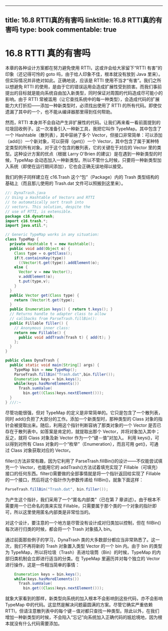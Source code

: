 
---
title: 16.8 RTTI真的有害吗
linktitle: 16.8 RTTI真的有害吗
type: book
commentable: true
---

# 16.8 RTTI 真的有害吗

本章的各种设计方案都在努力避免使用 RTTI，这或许会给大家留下“RTTI 有害”的印象（还记得可怜的 goto 吗，由于给人印象不佳，根本就没有放到 Java 里来）。但实际情况并非绝对如此。正确地说，应该是 RTTI 使用不当才“有害”。我们之所以想避免 RTTI 的使用，是由于它的错误运用会造成扩展性受到损害。而我们事前提出的目标就是能向系统自由加入新类型，同时保证对周围的代码造成尽可能小的影响。由于 RTTI 常被滥用（让它查找系统中的每一种类型），会造成代码的扩展能力大打折扣——添加一种新类型时，必须找出使用了 RTTI 的所有代码。即使仅遗漏了其中的一个，也不能从编译器那里得到任何帮助。

然而，RTTI 本身并不会自动产生非扩展性的代码。让我们再来看一看前面提到的垃圾回收例子。这一次准备引入一种新工具，我把它叫作 TypeMap。其中包含了一个 Hashtable（散列表），其中容纳了多个 Vector，但接口非常简单：可以添加（add()）一个新对象，可以获得（get()）一个 Vector，其中包含了属于某种特定类型的所有对象。对于这个包含的散列表，它的关键在于对应的 Vector 里的类型。这种设计方案的优点（根据 Larry O'Brien 的建议）是在遇到一种新类型的时候，TypeMap 会动态加入一种新类型。所以不管什么时候，只要将一种新类型加入系统（即使在运行期间添加），它也会正确无误地得以接受。

我们的例子同样建立在 c16.Trash 这个“包”（Package）内的 Trash 类型结构的基础上（而且那儿使用的 Trash.dat 文件可以照搬到这里来）。

```java
//: DynaTrash.java
// Using a Hashtable of Vectors and RTTI
// to automatically sort trash into
// vectors. This solution, despite the
// use of RTTI, is extensible.
package c16.dynatrash;
import c16.trash.*;
import java.util.*;

// Generic TypeMap works in any situation:
class TypeMap {
  private Hashtable t = new Hashtable();
  public void add(Object o) {
    Class type = o.getClass();
    if(t.containsKey(type))
      ((Vector)t.get(type)).addElement(o);
    else {
      Vector v = new Vector();
      v.addElement(o);
      t.put(type,v);
    }
  }
  public Vector get(Class type) {
    return (Vector)t.get(type);
  }
  public Enumeration keys() { return t.keys(); }
  // Returns handle to adapter class to allow
  // callbacks from ParseTrash.fillBin():
  public Fillable filler() {
    // Anonymous inner class:
    return new Fillable() {
      public void addTrash(Trash t) { add(t); }
    };
  }
}

public class DynaTrash {
  public static void main(String[] args) {
    TypeMap bin = new TypeMap();
    ParseTrash.fillBin("Trash.dat",bin.filler());
    Enumeration keys = bin.keys();
    while(keys.hasMoreElements())
      Trash.sumValue(
        bin.get((Class)keys.nextElement()));
  }
} ///:~
```

尽管功能很强，但对 TypeMap 的定义是非常简单的。它只是包含了一个散列表，同时 add()负担了大部分的工作。添加一个新类型时，那种类型的 Class 对象的指针会被提取出来。随后，利用这个指针判断容纳了那类对象的一个 Vector 是否已存在于散列表中。如答案是肯定的，就提取出那个 Vector，并将对象加入其中；反之，就将 Class 对象及新 Vector 作为一个“键－值”对加入。
利用 keys()，可以得到对所有 Class 对象的一个“枚举”（Enumeration），而且可用 get()，可通过 Class 对象获取对应的 Vector。

filler()方法非常有趣，因为它利用了 ParseTrash.fillBin()的设计——不仅能尝试填充一个 Vector，也能用它的 addTrash()方法试着填充实现了 Fillable（可填充）接口的任何东西。filter()需要做的全部事情就是将一个指针返回给实现了 Fillable 的一个接口，然后将这个指针作为参数传递给 fillBin()，就象下面这样：

```java
ParseTrash.fillBin("Trash.dat", bin.filler());
```

为产生这个指针，我们采用了一个“匿名内部类”（已在第 7 章讲述）。由于根本不需要用一个已命名的类来实现 Fillable，只需要属于那个类的一个对象的指针即可，所以这里使用匿名内部类是非常恰当的。

对这个设计，要注意的一个地方是尽管没有设计成对归类加以控制，但在 fillBin()每次进行归类的时候，都会将一个 Trash 对象插入 bin。

通过前面那些例子的学习，DynaTrash 类的大多数部分都应当非常熟悉了。这一次，我们不再将新的 Trash 对象置入类型 Vector 的一个 bin 内。由于 bin 的类型为 TypeMap，所以将垃圾（Trash）丢进垃圾筒（Bin）的时候，TypeMap 的内部归类机制会立即进行适当的分类。在 TypeMap 里遍历并对每个独立的 Vector 进行操作，这是一件相当简单的事情：

```java
    Enumeration keys = bin.keys();
    while(keys.hasMoreElements())
      Trash.sumValue(
        bin.get((Class)keys.nextElement()));
```

就象大家看到的那样，新类型向系统的加入根本不会影响到这些代码，亦不会影响 TypeMap 中的代码。这显然是解决问题最圆满的方案。尽管它确实严重依赖 RTTI，但请注意散列表中的每个键－值对都只查找一种类型。除此以外，在我们增加一种新类型的时候，不会陷入“忘记”向系统加入正确代码的尴尬境地，因为根本就没有什么代码需要添加。

    